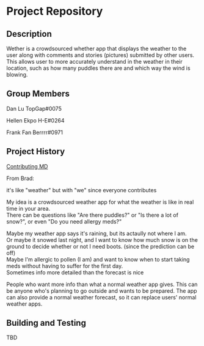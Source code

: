 # Project Repository

## Description

Wether is a crowdsourced whether app that displays the weather to the user along with comments and stories (pictures) submitted by other users. This allows user to more accurately understand in the weather in their location, such as how many puddles there are and which way the wind is blowing. 

## Group Members

Dan Lu
TopGap#0075

Hellen Ekpo
H-E#0264

Frank Fan
Berrrr#0971

## Project History

[Contributing MD](CONTRIBUTING.md)

From Brad: 

it's like "weather" but with "we" since everyone contributes

My idea is a crowdsourced weather app for what the weather is like in real time in your area.<br>
There can be questions like "Are there puddles?" or "Is there a lot of snow?", or even "Do you need allergy meds?"

Maybe my weather app says it's raining, but its actaully not where I am.<br>
Or maybe it snowed last night, and I want to know how much snow is on the ground to decide whether or not I need boots. (since the prediction can be off)<br>
Maybe I'm allergic to pollen (I am) and want to know when to start taking meds without having to suffer for the first day.<br>
Sometimes info more detailed than the forecast is nice

People who want more info than what a normal weather app gives. This can be anyone who's planning to go outside and wants to be prepared. The app can also provide a normal weather forecast, so it can replace users' normal weather apps.

## Building and Testing

TBD
